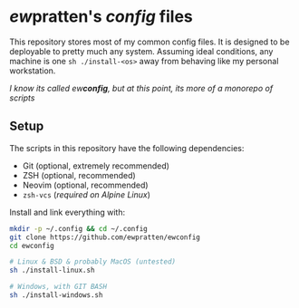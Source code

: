 # *ew*pratten's *config* files

This repository stores most of my common config files. It is designed to be deployable to pretty much any system. Assuming ideal conditions, any machine is one `sh ./install-<os>` away from behaving like my personal workstation.

*I know its called ew**config**, but at this point, its more of a monorepo of scripts*

## Setup

The scripts in this repository have the following dependencies:

- Git (optional, extremely recommended)
- ZSH (optional, recommended)
- Neovim (optional, recommended)
- `zsh-vcs` (*required on Alpine Linux*)

Install and link everything with:

```sh
mkdir -p ~/.config && cd ~/.config
git clone https://github.com/ewpratten/ewconfig
cd ewconfig

# Linux & BSD & probably MacOS (untested)
sh ./install-linux.sh

# Windows, with GIT BASH
sh ./install-windows.sh
```
